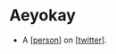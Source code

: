 # Aeyokay

- A [[person]] on [[twitter]].


[//begin]: # "Autogenerated link references for markdown compatibility"
[person]: person "Person"
[twitter]: twitter "Twitter"
[//end]: # "Autogenerated link references"